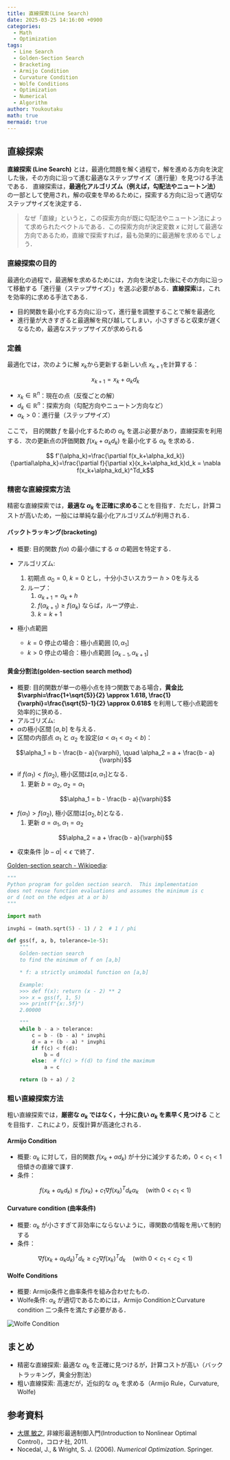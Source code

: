 ```yaml
---
title: 直線探索(Line Search)
date: 2025-03-25 14:16:00 +0900
categories:
  - Math
  - Optimization
tags:
  - Line Search
  - Golden-Section Search
  - Bracketing
  - Armijo Condition
  - Curvature Condition
  - Wolfe Conditions
  - Optimization
  - Numerical
  - Algorithm
author: Youkoutaku
math: true
mermaid: true
---
```


## 直線探索
**直線探索 (Line Search)** とは，最適化問題を解く過程で，解を進める方向を決定した後，その方向に沿って進む最適なステップサイズ（進行量）を見つける手法である．
直線探索は，**最適化アルゴリズム（例えば，勾配法やニュートン法）** の一部として使用され，解の収束を早めるために，探索する方向に沿って適切なステップサイズを決定する．

> なぜ「直線」というと，この探索方向が既に勾配法やニュートン法によって求められたベクトルである．この探索方向が決定変数 $x$ に対して最適な方向であるため，直線で探索すれば，最も効果的に最適解を求めるでしょう．

### 直線探索の目的
最適化の過程で，最適解を求めるためには，方向を決定した後にその方向に沿って移動する「進行量（ステップサイズ）」を選ぶ必要がある．**直線探索**は，これを効率的に求める手法である．
- 目的関数を最小化する方向に沿って，進行量を調整することで解を最適化
- 進行量が大きすぎると最適解を飛び越してしまい，小さすぎると収束が遅くなるため，最適なステップサイズが求められる

### 定義
最適化では，次のように解 $x_k$​ から更新する新しい点 $x_{k+1}$​ を計算する：

$$
x_{k+1} = x_k + \alpha_kd_k$$

- $x_k\in\mathbb{R}^n$​：現在の点（反復ごとの解）
- $d_k\in\mathbb{R}^n$​：探索方向（勾配方向やニュートン方向など）
- $\alpha_k>0$​：進行量（ステップサイズ）

ここで， 目的関数 $f$ を最小化するための $\alpha_k$ を選ぶ必要があり，直線探索を利用する．次の更新点の評価関数 $f(x_{k}+\alpha_kd_k)$ を最小化する $\alpha_k$ を求める．

$$
f'(\alpha_k)=\frac{\partial f(x_k+\alpha_kd_k)}{\partial\alpha_k}=\frac{\partial f}{\partial x}(x_k+\alpha_kd_k)d_k = \nabla f(x_k+\alpha_kd_k)^Td_k$$

### 精密な直線探索方法
精密な直線探索では，**最適な $\alpha_k$ を正確に求める**ことを目指す．ただし，計算コストが高いため，一般には単純な最小化アルゴリズムが利用される．

#### バックトラッキング(bracketing)
- 概要: 目的関数 $f(\alpha)$ の最小値にする $\alpha$ の範囲を特定する．
- アルゴリズム:
    1. 初期点 $\alpha_0=0$, $k=0$ とし，十分小さいスカラー $h>0$を与える
    2. ループ：
	    1. $\alpha_{k+1}=\alpha_k+h$
	    2. $f(\alpha_{k+1})\ge f(\alpha_k)$ ならば，ループ停止．
	    3. $k=k+1$

- 極小点範囲
	- $k=0$ 停止の場合：極小点範囲 $[0, \alpha_1]$
	- $k>0$ 停止の場合：極小点範囲 $[\alpha_{k-1}, \alpha_{k+1}]$

#### 黄金分割法(golden-section search method)
- 概要: 目的関数が単一の極小点を持つ関数である場合，**黄金比 $\varphi=\frac{1+\sqrt{5}}{2} \approx 1.618, \frac{1}{\varphi}=\frac{\sqrt{5}-1}{2} \approx 0.618$** を利用して極小点範囲を効率的に狭める．
- アルゴリズム:
- $\alpha$の極小区間 $[a, b]$ を与える．
- 区間の内部点 $\alpha_1$ と $\alpha_2$ を設定($a < \alpha_1 < \alpha_2 < b$)：

$$\alpha_1 = b - \frac{b - a}{\varphi}, \quad \alpha_2 = a + \frac{b - a}{\varphi}$$

- if $f(\alpha_1)<f(\alpha_2)$, 極小区間は$[a, \alpha_1]$となる．
    1. 更新 $b=\alpha_2,\;\alpha_2=\alpha_1$

$$\alpha_1 = b - \frac{b - a}{\varphi}$$

- $f(\alpha_1)>f(\alpha_2)$, 極小区間は$[\alpha_2, b]$となる．
	1. 更新 $a=\alpha_1,\;\alpha_1=\alpha_2$

$$\alpha_2 = a + \frac{b - a}{\varphi}$$

- 収束条件 $\vert b - a \vert < \epsilon$ で終了．


[Golden-section search - Wikipedia](https://en.wikipedia.org/wiki/Golden-section_search):

```python
"""
Python program for golden section search.  This implementation
does not reuse function evaluations and assumes the minimum is c
or d (not on the edges at a or b)
"""

import math

invphi = (math.sqrt(5) - 1) / 2  # 1 / phi

def gss(f, a, b, tolerance=1e-5):
    """
    Golden-section search
    to find the minimum of f on [a,b]

    * f: a strictly unimodal function on [a,b]

    Example:
    >>> def f(x): return (x - 2) ** 2
    >>> x = gss(f, 1, 5)
    >>> print(f"{x:.5f}")
    2.00000

    """
    while b - a > tolerance:
        c = b - (b - a) * invphi
        d = a + (b - a) * invphi
        if f(c) < f(d):
            b = d
        else:  # f(c) > f(d) to find the maximum
            a = c

    return (b + a) / 2
```

### 粗い直線探索方法
粗い直線探索では，**厳密な $\alpha_k$ ではなく，十分に良い $\alpha_k$ を素早く見つける** ことを目指す．これにより，反復計算が高速化される．

#### Armijo Condition
- 概要: $\alpha_k$ に対して，目的関数 $f(x_k + \alpha d_k)$ が十分に減少するため，$0<c_1<1$倍傾きの直線で課す.
- 条件：

$$
f(x_k+\alpha_kd_k)\le f(x_k)+c_1\nabla f(x_k)^Td_k\alpha_k \quad (\text{with}\;0<c_1<1)$$

#### Curvature condition (曲率条件)
- 概要: $\alpha_k$ が小さすぎて非効率にならないように，導関数の情報を用いて制約する
- 条件：

$$
\nabla f(x_k+\alpha_kd_k)^Td_k \ge c_2\nabla f(x_k)^Td_k \quad (\text{with}\;0<c_1<c_2<1)$$

#### Wolfe Conditions
- 概要: Armijo条件と曲率条件を組み合わせたもの．
- Wolfe条件: $\alpha_k$ が適切であるためには，Armijo ConditionとCurvature condition 二つ条件を満たす必要がある．

![Wolfe Condition](https://preview.redd.it/wolfe-condition-v0-otakpbgdsrqe1.jpg?width=640&crop=smart&auto=webp&s=67702633b9e8e729ce5425f8ba2ce296f7d9ae75)

## まとめ

- 精密な直線探索: 最適な $\alpha_k$ を正確に見つけるが，計算コストが高い（バックトラッキング，黄金分割法）
- 粗い直線探索: 高速だが，近似的な $\alpha_k$ を求める（Armijo Rule，Curvature, Wolfe)

## 参考資料
- [大塚 敏之](https://www.ids.sys.i.kyoto-u.ac.jp/index.html), 非線形最適制御入門(Introduction to Nonlinear Optimal Control)，コロナ社, 2011.
- Nocedal, J., & Wright, S. J. (2006). *Numerical Optimization*. Springer.